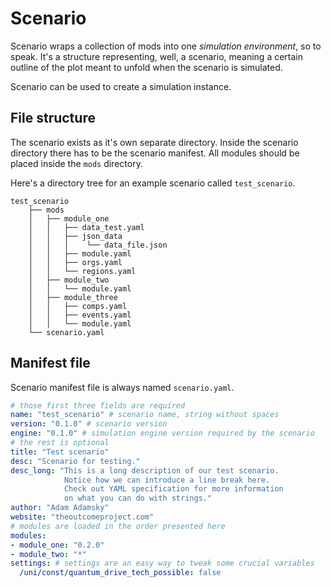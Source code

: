 # Scenario

Scenario wraps a collection of mods into one *simulation environment*, so to speak. It's a structure representing, well, a scenario, meaning a certain outline of the plot meant to unfold when the scenario is simulated. 

Scenario can be used to create a simulation instance.

## File structure

The scenario exists as it's own separate directory. Inside the scenario directory there has to be the scenario manifest. All modules should be placed inside the `mods` directory.

Here's a directory tree for an example scenario called `test_scenario`.

```
test_scenario
    ├── mods
    │   ├── module_one
    │   │   ├── data_test.yaml
    │   │   ├── json_data
    │   │   │    └── data_file.json
    │   │   ├── module.yaml
    │   │   ├── orgs.yaml
    │   │   └── regions.yaml
    │   ├── module_two
    │   │   └── module.yaml
    │   ├── module_three
    │   │   ├── comps.yaml
    │   │   ├── events.yaml
    │   │   └── module.yaml
    └── scenario.yaml
```

## Manifest file

Scenario manifest file is always named `scenario.yaml`.

```yaml
# those first three fields are required
name: "test_scenario" # scenario name, string without spaces
version: "0.1.0" # scenario version
engine: "0.1.0" # simulation engine version required by the scenario
# the rest is optional
title: "Test scenario"
desc: "Scenario for testing."
desc_long: "This is a long description of our test scenario.
            Notice how we can introduce a line break here.
            Check out YAML specification for more information
            on what you can do with strings."
author: "Adam Adamsky"
website: "theoutcomeproject.com"
# modules are loaded in the order presented here
modules:
- module_one: "0.2.0"
- module_two: "*"
settings: # settings are an easy way to tweak some crucial variables
  /uni/const/quantum_drive_tech_possible: false
```
